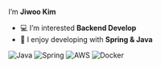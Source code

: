 <!--h1>Introducing</h1-->


I’m **Jiwoo Kim**
- 💻 I’m interested **Backend Develop**
- 🚀 I enjoy developing with **Spring & Java**

<!--<h2> About me </h2>


+ 📒 I strive to write code optimized for collaboration. </br>
+ 💡 I am a developer who wants to grow steadily. </br>
+ ⭐️ I want to create innovative and user-centric applications </br> <00>
<!--+ ⚡️ I am learning and applying the latest technologies to create modern and efficient iOS applications. </br> -->
![Java](https://img.shields.io/badge/java-%23ED8B00.svg?style=for-the-badge&logo=openjdk&logoColor=white)
![Spring](https://img.shields.io/badge/spring-%236DB33F.svg?style=for-the-badge&logo=spring&logoColor=white)
![AWS](https://img.shields.io/badge/AWS-%23FF9900.svg?style=for-the-badge&logo=amazon-aws&logoColor=white)
![Docker](https://img.shields.io/badge/docker-%230db7ed.svg?style=for-the-badge&logo=docker&logoColor=white)
<!--
<h2> Stack </h2>
<span>
  <img src="https://img.shields.io/badge/iOS-000000?style=flat&logo=iOS&logoColor=ffffff" />
</span>
<span>
  <img src="https://img.shields.io/badge/Swift-F05138?style=flat&logo=Swift&logoColor=ffffff" />
</span>
<span>
  <img src="https://img.shields.io/badge/Xcode-147EFB?style=flat&logo=Xcode&logoColor=ffffff" />
</span>
<span>
  <img src="https://img.shields.io/badge/Flutter-02569B?style=flat&logo=Flutter&logoColor=ffffff" />
</span>
<span>
  <img src="https://img.shields.io/badge/Firebase-FFCA28?style=flat&logo=Firebase&logoColor=ffffff" />
</span>

<h2> Projects </h2>

👉 [What To Do Today](https://github.com/jiubuntu/WhatToDoToday_ios)</br>
👉 [Appstore](https://apps.apple.com/kr/app/%EC%99%80%ED%88%AC%EB%91%90-%ED%88%AC%EB%8D%B0%EC%9D%B4-what-to-do-today/id6479217086)

+ #### To-Do List application that sets tasks and shows the action rate for the tasks set.

![Group 4](https://github.com/jiubuntu/jiubuntu/assets/91244406/c530273b-9ca1-40b1-b511-a45580cd71ec)

</br>
<h2> Education </h2>
 <h3>iOS Bootcamp </h3> 
<h4>Allen's Swift Master School (2023.11 ~ 2023.12)</h4>


* Studied Swift's syntax, memory structure, and operation method.
   -->










